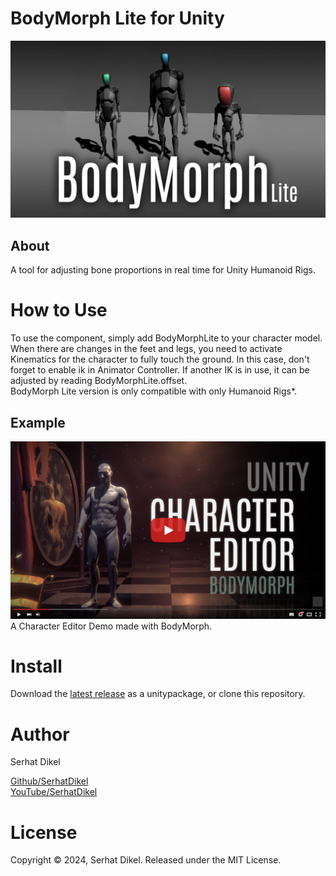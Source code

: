 
# BodyMorph Lite for Unity
![cover](/Documentation/img0.jpg)

## About
A tool for adjusting bone proportions in real time for Unity Humanoid Rigs.

# How to Use
To use the component, simply add BodyMorphLite to your character model. When there are changes in the feet and legs, you need to activate Kinematics for the character to fully touch the ground. In this case, don't forget to enable ik in Animator Controller. If another IK is in use, it can be adjusted by reading BodyMorphLite.offset.<br />
BodyMorph Lite version is only compatible with only Humanoid Rigs*.


## Example
[![demo](/Documentation/img1.jpg)](https://www.youtube.com/watch?v=LIyw-n7V4Tg&t)
A Character Editor Demo made with BodyMorph.

# Install
Download the [latest release](https://github.com/SerhatDikel/Unity-BodyMorph/releases) as a unitypackage, or clone this repository.

# Author
Serhat Dikel

[Github/SerhatDikel](https://github.com/SerhatDikel)<br />
[YouTube/SerhatDikel](https://www.youtube.com/@serhatdikel/videos)

# License
Copyright © 2024, Serhat Dikel. Released under the MIT License.